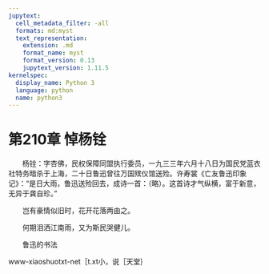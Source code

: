 ```yaml
---
jupytext:
  cell_metadata_filter: -all
  formats: md:myst
  text_representation:
    extension: .md
    format_name: myst
    format_version: 0.13
    jupytext_version: 1.11.5
kernelspec:
  display_name: Python 3
  language: python
  name: python3
---
```

# 第210章  悼杨铨 

　　杨铨：字杏佛，民权保障同盟执行委员，一九三三年六月十八日为国民党蓝衣社特务暗杀于上海，二十日鲁迅曾往万国殡仪馆送殓。许寿裳《亡友鲁迅印象记》：“是日大雨，鲁迅送殓回去，成诗一首：（略）。这首诗才气纵横，富于新意，无异于龚自珍。” 

　　岂有豪情似旧时，花开花落两由之。 

　　何期泪洒江南雨，又为斯民哭健儿。 

　　鲁迅的书法 

www-xiaoshuotxt-net［t.xt小，说［天堂｝ 

